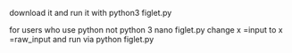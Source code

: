 download it and run it with
python3 figlet.py

for users who use python not python 3 
nano figlet.py 
change x =input to x =raw_input and run via 
python figlet.py
